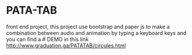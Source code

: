 # PATA-TAB
front end project, this project use bootstrap and paper js to make a combination between audio and animation by typing a keyboard keys
and you can find a # DEMO in this link http://www.graduation.ga/PATATAB/circules.html
